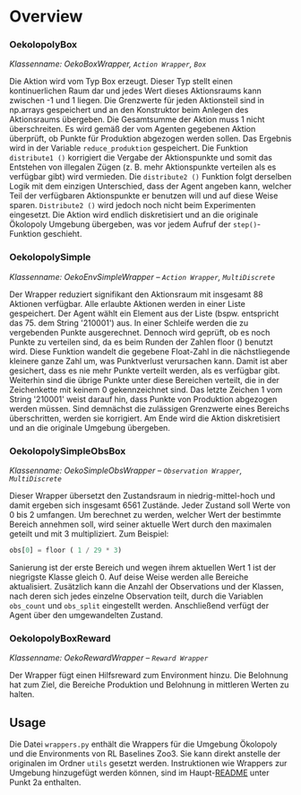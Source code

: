 # Overview

### OekolopolyBox
*Klassenname: OekoBoxWrapper, `Action Wrapper`, `Box`*

Die Aktion wird vom Typ Box erzeugt. Dieser Typ stellt einen kontinuerlichen Raum dar und jedes Wert dieses Aktionsraums kann zwischen -1 und 1 liegen. Die Grenzwerte für jeden Aktionsteil sind in np.arrays gespeichert und an den Konstruktor beim Anlegen des Aktionsraums übergeben. Die Gesamtsumme der Aktion muss 1 nicht überschreiten. Es wird gemäß der vom Agenten gegebenen Aktion überprüft, ob Punkte für Produktion abgezogen werden sollen. Das Ergebnis wird in der Variable `reduce_produktion` gespeichert. Die Funktion `distribute1 ()` korrigiert die Vergabe der Aktionspunkte und somit das Entstehen von illegalen Zügen (z. B. mehr Aktionspunkte verteilen als es verfügbar gibt) wird vermieden. Die `distribute2 ()` Funktion folgt derselben Logik mit dem einzigen Unterschied, dass der Agent angeben kann, welcher Teil der verfügbaren Aktionspunkte er benutzen will und auf diese Weise sparen. `Distribute2 ()` wird jedoch noch nicht beim Experimenten eingesetzt. Die Aktion wird endlich diskretisiert und an die originale Ökolopoly Umgebung übergeben, was vor jedem Aufruf der `step()`-Funktion geschieht. 

### **OekolopolySimple**
*Klassenname: OekoEnvSimpleWrapper – `Action Wrapper`, `MultiDiscrete`*

Der Wrapper reduziert signifikant den Aktionsraum mit insgesamt 88 Aktionen verfügbar. Alle erlaubte Aktionen werden in einer Liste gespeichert. Der Agent wählt ein Element aus der Liste (bspw. entspricht das 75. dem String '210001') aus. In einer Schleife werden die zu vergebenden Punkte ausgerechnet. Dennoch wird geprüft, ob es noch Punkte zu verteilen sind, da es beim Runden der Zahlen floor () benutzt wird. Diese Funktion wandelt die gegebene Float-Zahl in die nächstliegende kleinere ganze Zahl um, was Punktverlust verursachen kann. Damit ist aber gesichert, dass es nie mehr Punkte verteilt werden, als es verfügbar gibt. Weiterhin sind die übrige Punkte unter diese Bereichen verteilt, die in der Zeichenkette mit keinem 0 gekennzeichnet sind. Das letzte Zeichen 1 vom String '210001'  weist darauf hin, dass Punkte von Produktion abgezogen werden müssen. Sind demnächst die zulässigen Grenzwerte eines Bereichs überschritten, werden sie korrigiert. Am Ende wird die Aktion diskretisiert und an die originale Umgebung übergeben.

### **OekolopolySimpleObsBox** 
*Klassenname: OekoSimpleObsWrapper – `Observation Wrapper`, `MultiDiscrete`*

Dieser Wrapper übersetzt den Zustandsraum in niedrig-mittel-hoch und damit ergeben sich insgesamt 6561 Zustände. Jeder Zustand soll Werte von 0 bis 2 umfangen. Um berechnet zu werden, welcher Wert der bestimmte Bereich annehmen soll, wird seiner aktuelle Wert durch den maximalen geteilt und mit 3 multipliziert. Zum Beispiel:
 ```python 
 obs[0] = floor ( 1 / 29 * 3)
 ```
 Sanierung ist der erste Bereich und wegen ihrem aktuellen Wert 1 ist der niegrigste Klasse gleich 0. Auf deise Weise werden alle Bereiche aktualisiert. 
 Zusätzlich kann die Anzahl der Observations und der Klassen, nach deren sich jedes einzelne Observation teilt, durch die Variablen `obs_count` und `obs_split` eingestellt werden. Anschließend verfügt der Agent über den umgewandelten Zustand.

### **OekolopolyBoxReward** 
*Klassenname: OekoRewardWrapper – `Reward Wrapper`*

Der Wrapper fügt einen Hilfsreward zum Environment hinzu. Die Belohnung hat zum Ziel, die Bereiche Produktion und Belohnung in mittleren Werten zu halten.

## Usage
Die Datei `wrappers.py` enthält die Wrappers für die Umgebung Ökolopoly und die Environments von RL Baselines Zoo3. Sie kann direkt anstelle der originalen im Ordner `utils` gesetzt werden. Instruktionen wie Wrappers zur Umgebung hinzugefügt werden können, sind im Haupt-[README](https://github.com/cherrisimo/oekolopoly-rl#usage) unter Punkt 2a enthalten.
